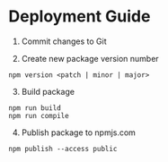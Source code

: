 # Deployment Guide

1. Commit changes to Git

2. Create new package version number

```
npm version <patch | minor | major>
```
3. Build package

```
npm run build
npm run compile
```

4. Publish package to npmjs.com

```
npm publish --access public
```